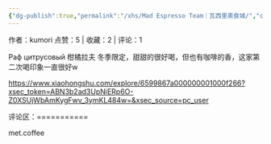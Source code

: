 ```yaml
---
{"dg-publish":true,"permalink":"/xhs/Mad Espresso Team｜瓦西里美食城/","created":"2025-03-17T18:28:46.194+08:00","updated":"2025-03-17T20:46:38.631+08:00"}
---
```


作者：kumori
点赞：5   |   收藏：2   |   评论：1

Раф цитрусовый 柑橘拉夫 冬季限定，甜甜的很好喝，但也有咖啡的香，这家第二次喝印象一直很好w

https://www.xiaohongshu.com/explore/6599867a000000001000f266?xsec_token=ABN3b2ad3UpNiERp6O-Z0XSUjWbAmKygFwv_3ymKL484w=&xsec_source=pc_user

评论区：===========

met.coffee